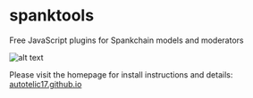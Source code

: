 # spanktools
Free JavaScript plugins for Spankchain models and moderators

![alt text](https://autotelic17.github.io/example1.jpg)

Please visit the homepage for install instructions and details: [autotelic17.github.io](https://autotelic17.github.io)
